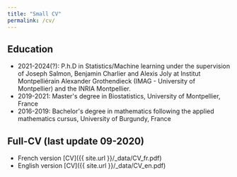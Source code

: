 ```yaml
---
title: "Small CV"
permalink: /cv/
---
```


## Education

* 2021-2024(?): P.h.D in Statistics/Machine learning under the supervision of Joseph Salmon, Benjamin Charlier and Alexis Joly at Institut Montpelliérain Alexander Grothendieck (IMAG - University of Montpellier) and the INRIA Montpellier.
* 2019-2021: Master's degree in Biostatistics, University of Montpellier, France
* 2016-2019: Bachelor's degree in mathematics following the applied mathematics cursus, University of Burgundy, France

## Full-CV (last update 09-2020)

* French version [CV]({{ site.url }}/_data/CV_fr.pdf)
* English version [CV]({{ site.url }}/_data/CV_en.pdf)

